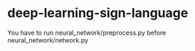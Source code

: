 # deep-learning-sign-language
You have to run neural_network/preprocess.py before neural_network/network.py
